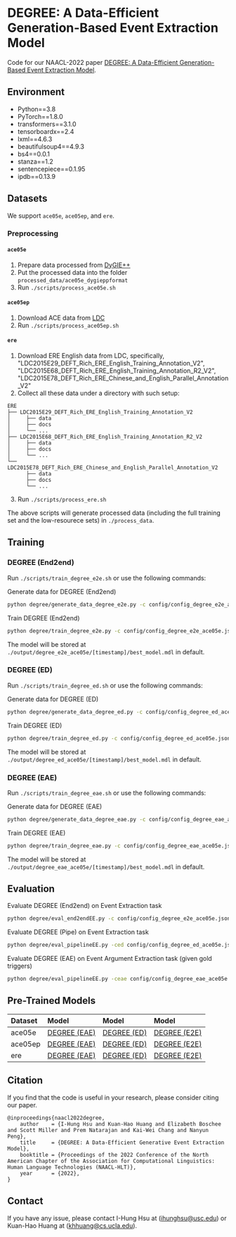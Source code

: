# DEGREE: A Data-Efficient Generation-Based Event Extraction Model

Code for our NAACL-2022 paper [DEGREE: A Data-Efficient Generation-Based Event Extraction Model](https://arxiv.org/abs/2108.12724).

## Environment
- Python==3.8
- PyTorch==1.8.0
- transformers==3.1.0
- tensorboardx==2.4
- lxml==4.6.3
- beautifulsoup4==4.9.3
- bs4==0.0.1
- stanza==1.2
- sentencepiece==0.1.95
- ipdb==0.13.9

## Datasets

We support `ace05e`, `ace05ep`, and `ere`. 

### Preprocessing
#### `ace05e`
1. Prepare data processed from [DyGIE++](https://github.com/dwadden/dygiepp#ace05-event)
2. Put the processed data into the folder `processed_data/ace05e_dygieppformat`
3. Run `./scripts/process_ace05e.sh`

#### `ace05ep`
1. Download ACE data from [LDC](https://catalog.ldc.upenn.edu/LDC2006T06)
2. Run `./scripts/process_ace05ep.sh`

#### `ere`
1. Download ERE English data from LDC, specifically, "LDC2015E29_DEFT_Rich_ERE_English_Training_Annotation_V2", "LDC2015E68_DEFT_Rich_ERE_English_Training_Annotation_R2_V2", "LDC2015E78_DEFT_Rich_ERE_Chinese_and_English_Parallel_Annotation_V2"
2. Collect all these data under a directory with such setup:
```
ERE
├── LDC2015E29_DEFT_Rich_ERE_English_Training_Annotation_V2
│     ├── data
│     ├── docs
│     └── ...
├── LDC2015E68_DEFT_Rich_ERE_English_Training_Annotation_R2_V2
│     ├── data
│     ├── docs
│     └── ...
└── LDC2015E78_DEFT_Rich_ERE_Chinese_and_English_Parallel_Annotation_V2
      ├── data
      ├── docs
      └── ...
```
3. Run `./scripts/process_ere.sh`

The above scripts will generate processed data (including the full training set and the low-resourece sets) in `./process_data`.

## Training

### DEGREE (End2end)

Run `./scripts/train_degree_e2e.sh` or use the following commands:

Generate data for DEGREE (End2end)
```Bash
python degree/generate_data_degree_e2e.py -c config/config_degree_e2e_ace05e.json
```

Train DEGREE (End2end)
```Bash
python degree/train_degree_e2e.py -c config/config_degree_e2e_ace05e.json
```

The model will be stored at `./output/degree_e2e_ace05e/[timestamp]/best_model.mdl` in default.

### DEGREE (ED)

Run `./scripts/train_degree_ed.sh` or use the following commands:

Generate data for DEGREE (ED)
```Bash
python degree/generate_data_degree_ed.py -c config/config_degree_ed_ace05e.json
```

Train DEGREE (ED)
```Bash
python degree/train_degree_ed.py -c config/config_degree_ed_ace05e.json
```

The model will be stored at `./output/degree_ed_ace05e/[timestamp]/best_model.mdl` in default.

### DEGREE (EAE)

Run `./scripts/train_degree_eae.sh` or use the following commands:

Generate data for DEGREE (EAE)
```Bash
python degree/generate_data_degree_eae.py -c config/config_degree_eae_ace05e.json
```

Train DEGREE (EAE)

```Bash
python degree/train_degree_eae.py -c config/config_degree_eae_ace05e.json
```

The model will be stored at `./output/degree_eae_ace05e/[timestamp]/best_model.mdl` in default.

## Evaluation

Evaluate DEGREE (End2end) on Event Extraction task 
```Bash
python degree/eval_end2endEE.py -c config/config_degree_e2e_ace05e.json -e [e2e_model]
```

Evaluate DEGREE (Pipe) on Event Extraction task 
```Bash
python degree/eval_pipelineEE.py -ced config/config_degree_ed_ace05e.json -ceae config/config_degree_eae_ace05e.json -ed [ed_model] -eae [eae_model]
```

Evaluate DEGREE (EAE) on Event Argument Extraction task (given gold triggers)

```Bash
python degree/eval_pipelineEE.py -ceae config/config_degree_eae_ace05e.json -eae [eae_model] -g
```

## Pre-Trained Models

| Dataset        | Model        | Model          | Model        |
| :------------- | :----------- | :------------- | :----------- |
| ace05e         | [DEGREE (EAE)](https://drive.google.com/file/d/1M6MMCGOE6sZeTXlmhwYts3iWhFuZk8TT/view?usp=sharing) | [DEGREE (ED)](https://drive.google.com/file/d/1Q0M_lf4jrQNiF6v-P1BxfMoBsU4GG7OW/view?usp=sharing) | [DEGREE (E2E)](https://drive.google.com/file/d/13iNZBVU2bGecQBkSIuNmR6Ob7fKEM1e9/view?usp=sharing) |
| ace05ep        | [DEGREE (EAE)](https://drive.google.com/file/d/1GbeHVvgX3x4FRMJjgvLExPWXWp-WM75C/view?usp=sharing) | [DEGREE (ED)](https://drive.google.com/file/d/1MZkeli2J12ThDatA-c_5CFXbf5IDr8nr/view?usp=sharing) | [DEGREE (E2E)](https://drive.google.com/file/d/1lWD8oOscw8l-HLiy2WYpM3QicKmND3KM/view?usp=sharing) |
| ere            | [DEGREE (EAE)](https://drive.google.com/file/d/1MFYIlFdIStSGl4mmYyRzhuLWBkkQyn4V/view?usp=sharing) | [DEGREE (ED)](https://drive.google.com/file/d/1HZCBYJpR2glMqCukxj4blHLkr8RRNKKE/view?usp=sharing) | [DEGREE (E2E)](https://drive.google.com/file/d/16Mv-C2ZpQS6K3IqbgYMFxAibtOLD9x-t/view?usp=sharing) |


## Citation

If you find that the code is useful in your research, please consider citing our paper.

    @inproceedings{naacl2022degree,
        author    = {I-Hung Hsu and Kuan-Hao Huang and Elizabeth Boschee and Scott Miller and Prem Natarajan and Kai-Wei Chang and Nanyun Peng},
        title     = {DEGREE: A Data-Efficient Generative Event Extraction Model},
        booktitle = {Proceedings of the 2022 Conference of the North American Chapter of the Association for Computational Linguistics: Human Language Technologies (NAACL-HLT)},
        year      = {2022},
    }

## Contact

If you have any issue, please contact I-Hung Hsu at (ihunghsu@usc.edu) or
Kuan-Hao Huang at (khhuang@cs.ucla.edu).
